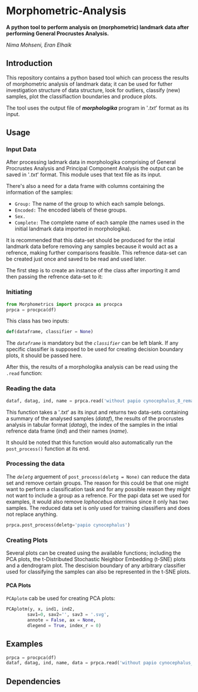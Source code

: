# Morphometric-Analysis

**A python tool to perform analysis on (morphometric) landmark data after performing General Procrustes Analysis.**

*Nima Mohseni, Eran Elhaik*


## Introduction

  This repository contains a python based tool which can process the results of morphometric analysis of landmark data; it can be used for futher investigation structure of data structure, look for outliers, classify (new) samples, plot the classifiaction boundaries and produce plots.

The tool uses the output file of ***morphologika*** program in '*.txt*' format as its input.

## Usage

### Input Data

  After processing ladmark data in morphologika comprising of General Procrustes Analysis and Principal Component Analysis the output can be saved in '*.txt*' format. This module uses that text file as its input.
  
 There's also a need for a data frame with columns containing the information of the samples:
 
* `Group:` The name of the group to which each sample belongs.
* `Encoded:` The encoded labels of these groups.
* `Sex.`
* `Complete:` The complete name of each sample (the names used in the initial landmark data imported in morphologika).

It is recommended that this data-set should be produced for the intial landmark data before removing any samples because it would act as a refrence, making further comparisons feasible.
This refrence data-set can be created just once and saved to be read and used later.

The first step is to create an instance of the class after importing it amd then passing the refrence data-set to it:

### Initiating

```python
from Morphometrics import procpca as procpca
prpca = procpca(df)
```

This class has two inputs:

```python
def(dataframe, classifier = None)
```
The *`dataframe`* is mandatory but the *`classifier`* can be left blank. If any specific classifier is supposed to be used for creating decision boundary plots, it should be passed here.

After this, the results of a morphologika analysis can be read using the `.read` function:

### Reading the data

```python
dataf, datag, ind, name = prpca.read('without papio cynocephalus_8_remains.txt')
```

This function takes a '*.txt*' as its input and returns two data-sets containing a summary of the analysed samples (*dataf*), the results of the procrustes analysis in tabular format (*datag*), the index of the samples in the intial refrence data frame (*ind*) and their names (*name*).

It should be noted that this function would also automatically run the `post_process()` function at its end.

### Processing the data

The *`deletg`* arguement of `post_process(deletg = None)` can reduce the data set and remove certain groups. The reason for this could be that one might want to perform a classification task and for any possible reason they might not want to include a group as a refrence. For the papi data set we used for examples, it would also remove *lophocebus aterrimus* since it only has two samples. The reduced data set is only used for training classifiers and does not replace anything.

```python
prpca.post_process(deletg='papio cynocephalus')
```

### Creating Plots

Several plots can be created using the available functions; including the PCA plots, the t-Distributed Stochastic Neighbor Embedding (t-SNE) plots and a dendrogram plot. The descision boundary of any arbitrary classifier used for classifying the samples can also be represented in the t-SNE plots.

#### PCA Plots

`PCAplotm` cab be used for creating PCA plots:

```python
PCAplotm(y, x, ind1, ind2,
        sav1=0, sav2='', sav3 = '.svg',
        annote = False, ax = None,
        dlegend = True, index_r = 0)
```





## Examples

```python
prpca = procpca(df)
dataf, datag, ind, name, data = prpca.read('without papio cynocephalus_8_remains.txt')
```


## Dependencies

